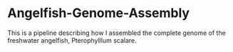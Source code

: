 # Angelfish-Genome-Assembly
This is a pipeline describing how I assembled the complete genome of the freshwater angelfish, Pterophylllum scalare.

